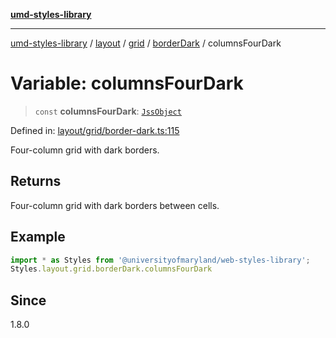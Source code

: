 [**umd-styles-library**](../../../../../../README.md)

***

[umd-styles-library](../../../../../../modules.md) / [layout](../../../../../README.md) / [grid](../../../README.md) / [borderDark](../README.md) / columnsFourDark

# Variable: columnsFourDark

> `const` **columnsFourDark**: [`JssObject`](../../../../../../utilities/namespaces/transform/type-aliases/JssObject.md)

Defined in: [layout/grid/border-dark.ts:115](https://github.com/UMD-Digital/design-system/blob/ed6189804bf5f4c4fcbe5325b54aac33ac48d614/packages/styles/source/layout/grid/border-dark.ts#L115)

Four-column grid with dark borders.

## Returns

Four-column grid with dark borders between cells.

## Example

```typescript
import * as Styles from '@universityofmaryland/web-styles-library';
Styles.layout.grid.borderDark.columnsFourDark
```

## Since

1.8.0
